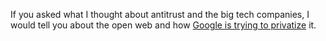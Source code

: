 If you asked what I thought about antitrust and the big tech companies, I would tell you about the open web and how <a href="http://this.how/googleAndHttp/">Google is trying to privatize</a> it.
